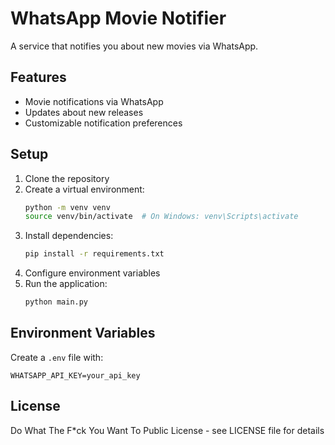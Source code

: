 # WhatsApp Movie Notifier

A service that notifies you about new movies via WhatsApp.

## Features

- Movie notifications via WhatsApp
- Updates about new releases
- Customizable notification preferences

## Setup

1. Clone the repository
2. Create a virtual environment:
   ```bash
   python -m venv venv
   source venv/bin/activate  # On Windows: venv\Scripts\activate
   ```
3. Install dependencies:
   ```bash
   pip install -r requirements.txt
   ```
4. Configure environment variables
5. Run the application:
   ```bash
   python main.py
   ```

## Environment Variables

Create a `.env` file with:

```
WHATSAPP_API_KEY=your_api_key
```

## License

Do What The F*ck You Want To Public License - see LICENSE file for details
